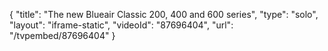 {
    "title": "The new Blueair Classic 200, 400 and 600 series",
    "type": "solo",
    "layout": "iframe-static",
    "videoId": "87696404",
    "url": "\/tvpembed\/87696404"
}